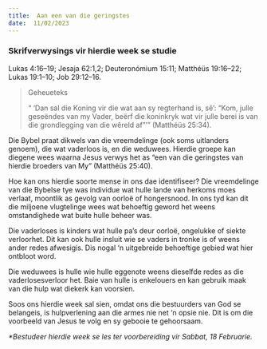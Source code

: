 ```yaml
---
title:  Aan een van die geringstes
date:  11/02/2023
---
```


### Skrifverwysings vir hierdie week se studie
Lukas 4:16–19; Jesaja 62:1,2; Deuteronómium 15:11; Matthéüs 19:16–22; Lukas 19:1–10; Job 29:12–16.

> <p>Geheueteks</p>
> “ ‘Dan sal die Koning vir die wat aan sy regterhand is, sê’: “Kom, julle geseëndes van my Vader, beërf die koninkryk wat vir julle berei is van die grondlegging van die wêreld af”’” (Matthéüs 25:34).

Die Bybel praat dikwels van die vreemdelinge (ook soms uitlanders genoem), die wat vaderloos is, en die weduwees. Hierdie groepe kan diegene wees waarna Jesus verwys het as “een van die geringstes van hierdie broeders van My” (Matthéüs 25:40).

Hoe kan ons hierdie soorte mense in ons dae identifiseer? Die vreemdelinge van die Bybelse tye was individue wat hulle lande van herkoms moes verlaat, moontlik as gevolg van oorloë of hongersnood. In ons tyd kan dit die miljoene vlugtelinge wees wat behoeftig geword het weens omstandighede wat buite hulle beheer was.

Die vaderloses is kinders wat hulle pa’s deur oorloë, ongelukke of siekte verloorhet. Dit kan ook hulle insluit wie se vaders in tronke is of weens ander redes afwesigis. Dis nogal ‘n uitgebreide behoeftige gebied wat hier ontbloot word.

Die weduwees is hulle wie hulle eggenote weens dieselfde redes as die vaderlosesverloor het. Baie van hulle is enkelouers en kan gebruik maak van die hulp wat diekerk kan voorsien.

Soos ons hierdie week sal sien, omdat ons die bestuurders van God se belangeis, is hulpverlening aan die armes nie net ‘n opsie nie. Dit is om die voorbeeld van Jesus te volg en sy gebooie te gehoorsaam.

_*Bestudeer hierdie week se les ter voorbereiding vir Sabbat, 18 Februarie._
